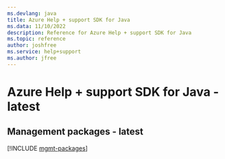 ```yaml
---
ms.devlang: java
title: Azure Help + support SDK for Java
ms.data: 11/10/2022
description: Reference for Azure Help + support SDK for Java
ms.topic: reference
author: joshfree
ms.service: help+support
ms.author: jfree
---
```

# Azure Help + support SDK for Java - latest

## Management packages - latest
[!INCLUDE [mgmt-packages](help-+-support-mgmt-index.md)]